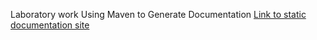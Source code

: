 Laboratory work
Using Maven to Generate Documentation
[Link to static documentation site](https://dmitrybaranovgit.github.io/Maven/)